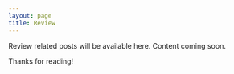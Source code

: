 ```yaml
---
layout: page
title: Review
---
```


<p class="message">
  Review related posts will be available here. Content coming soon.
</p>

Thanks for reading!
